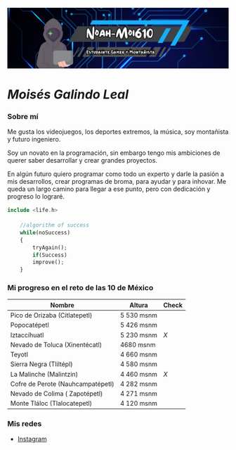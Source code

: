 ![Logo](./img/Noah-Moi610.jpg)

# _Moisés Galindo Leal_

### Sobre mí 

Me gusta los videojuegos, los deportes extremos, la música, soy montañista y futuro ingeniero.

Soy un novato en la programación, sin embargo tengo mis ambiciones de querer saber desarrollar y crear grandes proyectos.

En algún futuro quiero programar como todo un experto y darle la pasión a mis desarrollos, crear programas de broma, para ayudar y para inhovar. Me queda un largo camino para llegar a ese punto, pero con dedicación y progreso lo lograré.

```php
include <life.h>

    //algorithm of success
    while(noSuccess)
    {
        tryAgain();
        if(Success)
        improve();
    }

```

### Mi progreso en el reto de las 10 de México 

| Nombre | Altura | Check|
| - | - | - |
| Pico de Orizaba (Citlatepetl) | 5 530 msnm |  
| Popocatépetl | 5 426 msnm | 
| Iztaccíhuatl | 5 230 msnm  | _X_
| Nevado de Toluca (Xinentécatl) | 4680 msnm | 
| Teyotl | 4 660 msnm |
| Sierra Negra (Tliltépl) | 4 580 msnm | 
| La Malinche (Malintzin) | 4 460 msnm  | _X_
| Cofre de Perote (Nauhcampatépetl) | 4 282 msnm |  
| Nevado de Colima ( Zapotépetl) | 4 271 msnm |
| Monte Tláloc (Tlalocatepetl) | 4 120 msnm |

### Mis redes

- [Instagram](https://www.instagram.com/moi_noak/)


